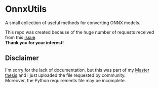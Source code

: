 # OnnxUtils
A small collection of useful methods for converting ONNX models.  

This repo was created because of the huge number of requests received from this [issue](https://github.com/onnx/onnx-tensorflow/issues/632).  
<b>Thank you for your interest!</b>

## Disclaimer
I'm sorry for the lack of documentation, but this was part of my [Master thesis](https://morethesis.unimore.it/theses/available/etd-11102022-122822/) and I just uploaded the file requested by community.  
Moreover, the Python requirements file may be incomplete.

